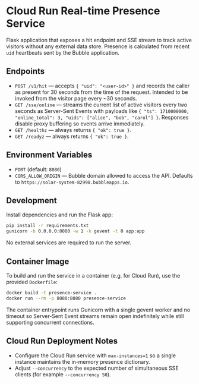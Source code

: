 # Cloud Run Real-time Presence Service

Flask application that exposes a hit endpoint and SSE stream to track active visitors
without any external data store. Presence is calculated from recent `uid` heartbeats
sent by the Bubble application.

## Endpoints

- `POST /v1/hit` — accepts `{ "uid": "<user-id>" }` and records the caller as present
  for 30 seconds from the time of the request. Intended to be invoked from the visitor
  page every ~30 seconds.
- `GET /sse/online` — streams the current list of active visitors every two seconds as
  Server-Sent Events with payloads like `{ "ts": 1710000000, "online_total": 3,
  "uids": ["alice", "bob", "carol"] }`. Responses disable proxy buffering so
  events arrive immediately.
- `GET /healthz` — always returns `{ "ok": true }`.
- `GET /readyz` — always returns `{ "ok": true }`.

## Environment Variables

- `PORT` (default: `8080`)
- `CORS_ALLOW_ORIGIN` — Bubble domain allowed to access the API. Defaults to
  `https://solar-system-82998.bubbleapps.io`.

## Development

Install dependencies and run the Flask app:

```bash
pip install -r requirements.txt
gunicorn -b 0.0.0.0:8080 -w 1 -k gevent -t 0 app:app
```

No external services are required to run the server.

## Container Image

To build and run the service in a container (e.g. for Cloud Run), use the provided
`Dockerfile`:

```bash
docker build -t presence-service .
docker run --rm -p 8080:8080 presence-service
```

The container entrypoint runs Gunicorn with a single gevent worker and no timeout so
Server-Sent Event streams remain open indefinitely while still supporting concurrent
connections.

## Cloud Run Deployment Notes

- Configure the Cloud Run service with `max-instances=1` so a single instance maintains
  the in-memory presence dictionary.
- Adjust `--concurrency` to the expected number of simultaneous SSE clients (for example
  `--concurrency 50`).
